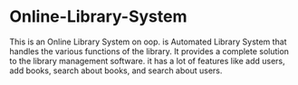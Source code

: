 # Online-Library-System
This is an Online Library System on oop. is Automated Library System that handles the various functions of the library. It provides a complete solution to the library management software.
 it has a lot of features like add users, add books, search about books, and search about users.
